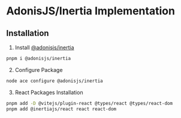 # AdonisJS/Inertia Implementation

## Installation

1. Install  [@adonisjs/inertia](https://www.npmjs.com/package/@adonisjs/inertia)

```bash
pnpm i @adonisjs/inertia
```

2. Configure Package

```bash
node ace configure @adonisjs/inertia
```

3. React Packages Installation

```bash
pnpm add -D @vitejs/plugin-react @types/react @types/react-dom
pnpm add @inertiajs/react react react-dom
```
